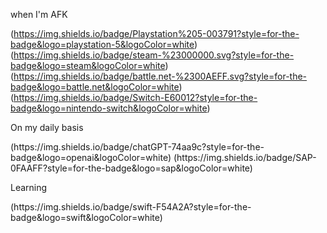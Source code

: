 <!--
### Hi there 👋

**daruca/daruca** is a ✨ _special_ ✨ repository because its `README.md` (this file) appears on your GitHub profile.

Here are some ideas to get you started:

- 🔭 I’m currently working on ...
- 🌱 I’m currently learning ...
- 👯 I’m looking to collaborate on ...
- 🤔 I’m looking for help with ...
- 💬 Ask me about ...
- 📫 How to reach me: ...
- 😄 Pronouns: ...
- ⚡ Fun fact: ...
-->
<p>when I'm AFK</p>

(https://img.shields.io/badge/Playstation%205-003791?style=for-the-badge&logo=playstation-5&logoColor=white)
(https://img.shields.io/badge/steam-%23000000.svg?style=for-the-badge&logo=steam&logoColor=white)
(https://img.shields.io/badge/battle.net-%2300AEFF.svg?style=for-the-badge&logo=battle.net&logoColor=white)
(https://img.shields.io/badge/Switch-E60012?style=for-the-badge&logo=nintendo-switch&logoColor=white)

<p>On my daily basis</p>
(https://img.shields.io/badge/chatGPT-74aa9c?style=for-the-badge&logo=openai&logoColor=white)
(https://img.shields.io/badge/SAP-0FAAFF?style=for-the-badge&logo=sap&logoColor=white)

<p>Learning</p>
(https://img.shields.io/badge/swift-F54A2A?style=for-the-badge&logo=swift&logoColor=white)